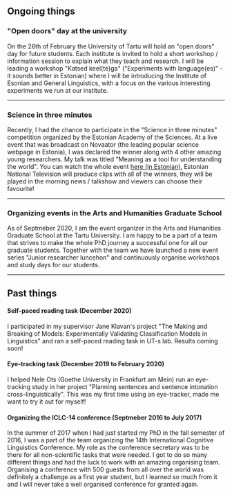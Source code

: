 ## Ongoing things

### "Open doors" day at the university

On the 26th of February the University of Tartu will hold an "open doors" day for future students. Each institute is invited to hold a short workshop / information session to explain what they teach and research. I will be leading a workshop "Katsed keel(te)ga" ("Experiments with language(es)" - it sounds better in Estonian) where I will be introducing the Institute of Esonian and General Linguistics, with a focus on the various interesting experiments we run at our institute.

---

### Science in three minutes

Recently, I had the chance to participate in the "Science in three minutes" competition organized by the Estonian Academy of the Sciences. At a live event that was broadcast on Novaator (the leading popular science webpage in Estonia), I was declared the winner along with 4 other amazing young researchers. My talk was titled "Meaning as a tool for understanding the world". You can watch the whole event [here (in Estonian).](https://www.youtube.com/watch?v=O6c6n2M_Leg&feature=emb_title) Estonian National Television will produce clips with all of the winners, they will be played in the morning news / talkshow and viewers can choose their favourite!

---

### Organizing events in the Arts and Humanities Graduate School

As of Septmeber 2020, I am the event organizer in the Arts and Humanities Graduate School at the Tartu University. I am happy to be a part of a team that strives to make the whole PhD journey a successful one for all our graduate students. Together with the team we have launched a new event series "Junior researcher luncehon" and continuously organise workshops and study days for our students.

---

## Past things

#### Self-paced reading task (December 2020)

I participated in my supervisor Jane Klavan's project "The Making and Breaking of Models: Experimentally Validating Classification Models in Linguistics" and ran a self-paced reading task in UT-s lab. Results coming soon!

#### Eye-tracking task (December 2019 to February 2020)

I helped Nele Ots (Goethe University in Frankfurt am Mein) run an eye-tracking study in her project "Planning sentences and sentence intonation cross-linguistically". This was my first time using an eye-tracker, made me want to try it out for myself!

#### Organizing the ICLC-14 conference (Septmeber 2016 to July 2017)

In the summer of 2017 when I had just started my PhD in the fall semester of 2016, I was a part of the team organizing the 14th International Cognitive Linguistics Conference. My role as the conference secretary was to be there for all non-scientific tasks that were needed. I got to do so many different things and had the luck to work with an amazing organising team. Organising a conference with 500 guests from all over the world was definitely a challenge as a first year student, but I learned so much from it and I will never take a well organised conference for granted again. 
